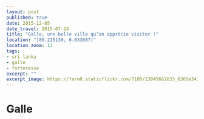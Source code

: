 ```yaml
---
layout: post
published: true
date: 2015-12-05
date_travel: 2015-07-24
title: "Galle, une belle ville qu’on apprécie visiter !"
location: "[80.215130, 6.033687]"
location_zoom: 13
tags:
- sri lanka
- galle
- forteresse
excerpt: ""
excerpt_image: https://farm8.staticflickr.com/7180/13845662633_6365e34316_c.jpg
---
```


# Galle
